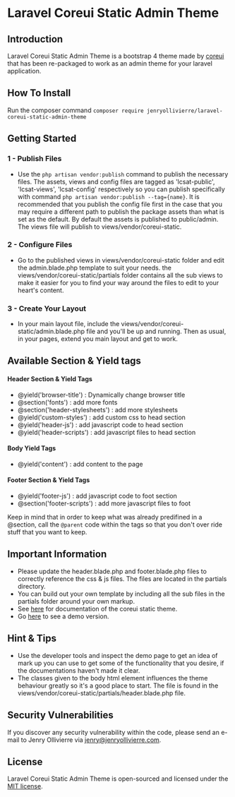 # Laravel Coreui Static Admin Theme

## Introduction

Laravel Coreui Static Admin Theme is a bootstrap 4 theme made by [coreui](https://coreui.io) that has been re-packaged to work as an admin theme for your laravel application.

## How To Install

Run the composer command `composer require jenryollivierre/laravel-coreui-static-admin-theme`

## Getting Started

### 1 - Publish Files

- Use the `php artisan vendor:publish` command to publish the necessary files. The assets, views and config files are tagged as 'lcsat-public', 'lcsat-views', 'lcsat-config' respectively so you can publish specifically with command `php artisan vendor:publish --tag={name}`. It is recommended that you publish the config file first in the case that you may require a different path to publish the package assets than what is set as the default. By default the assets is published to public/admin. The views file will publish to views/vendor/coreui-static.

### 2 - Configure Files

- Go to the published views in views/vendor/coreui-static folder and edit the admin.blade.php template to suit your needs. the views/vendor/coreui-static/partials folder contains all the sub views to make it easier for you to find your way around the files to edit to your heart's content.

### 3 - Create Your Layout

- In your main layout file, include the views/vendor/coreui-static/admin.blade.php file and you'll be up and running. Then as usual, in your pages, extend you main layout and get to work.

## Available Section & Yield tags

#### Header Section & Yield Tags

- @yield('browser-title') : Dynamically change browser title
- @section('fonts') : add more fonts
- @section('header-stylesheets') : add more stylesheets
- @yield('custom-styles') : add custom css to head section
- @yield('header-js') : add javascript code to head section
- @yield('header-scripts') : add javascript files to head section

#### Body Yield Tags

- @yield('content') : add content to the page

#### Footer Section & Yield Tags

- @yield('footer-js') : add javascript code to foot section
- @section('footer-scripts') : add more javascript files to foot

Keep in mind that in order to keep what was already predifined in a @section, call the `@parent` code within the tags so that you don't over ride stuff that you want to keep.

## Important Information

- Please update the header.blade.php and footer.blade.php files to correctly reference the css & js files. The files are located in the partials directory.
- You can build out your own template by including all the sub files in the partials folder around your own markup.
- See [here](https://coreui.io/docs/getting-started/introduction/#html5-static-version) for documentation of the coreui static theme.
- Go [here](https://coreui.io/demo/Static_Demo/) to see a demo version.

## Hint & Tips

- Use the developer tools and inspect the demo page to get an idea of mark up you can use to get some of the functionality that you desire, if the documentations haven't made it clear.
- The classes given to the body html element influences the theme behaviour greatly so it's a good place to start. The file is found in the views/vendor/coreui-static/partials/header.blade.php file.

## Security Vulnerabilities

If you discover any security vulnerability within the code, please send an e-mail to Jenry Ollivierre via [jenry@jenryollivierre.com](mailto:jenry@jenryollivierre.com).

## License

Laravel Coreui Static Admin Theme is open-sourced and licensed under the [MIT license](https://opensource.org/licenses/MIT).
